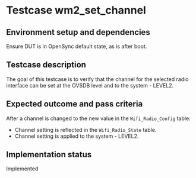 # Testcase wm2_set_channel

## Environment setup and dependencies

Ensure DUT is in OpenSync default state, as is after boot.

## Testcase description

The goal of this testcase is to verify that the channel for the selected radio
interface can be set at the OVSDB level and to the system - LEVEL2.

## Expected outcome and pass criteria

After a channel is changed to the new value in the `Wifi_Radio_Config` table:

- Channel setting is reflected in the `Wifi_Radio_State` table.
- Channel setting is applied to the system - LEVEL2.

## Implementation status

Implemented
